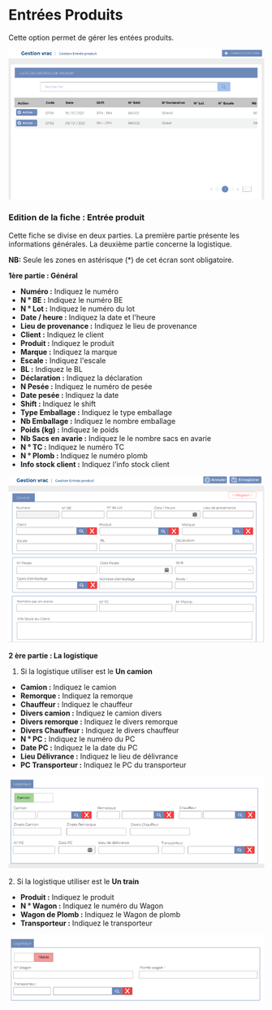 # Entrées Produits

Cette option permet de gérer les entées produits.

![](../../.gitbook/assets/1.PNG)

### **Edition de la fiche : Entrée produit**

Cette fiche se divise en deux parties. La première partie présente les informations générales. La deuxième partie concerne la logistique.

**NB:** Seule les zones en astérisque (\*) de cet écran sont obligatoire.

**1ère partie : Général**

* **Numéro :** Indiquez le numéro
* **N ° BE :** Indiquez le numéro BE
* **N ° Lot :** Indiquez le numéro du lot
* **Date / heure :** Indiquez la date et l'heure
* **Lieu de provenance :** Indiquez le lieu de provenance&#x20;
* **Client :**  Indiquez le client&#x20;
* **Produit :** Indiquez le produit
* **Marque :** Indiquez la marque
* **Escale :** Indiquez l'escale
* **BL :** Indiquez le BL
* **Déclaration :** Indiquez la déclaration
* **N Pesée :** Indiquez le numéro de pesée&#x20;
* **Date pesée :** Indiquez la date
* **Shift :** Indiquez le shift
* **Type Emballage :** Indiquez le type emballage
* **Nb Emballage :** Indiquez le nombre emballage&#x20;
* **Poids (kg) :** Indiquez le poids
* **Nb Sacs en avarie :** Indiquez le le nombre sacs en avarie
* **N ° TC :** Indiquez le numéro TC
* **N ° Plomb :** Indiquez le numéro plomb
* **Info stock client :** Indiquez l'info stock client

![](../../.gitbook/assets/2.PNG)

**2 ère partie : La logistique**

1. Si la logistique utiliser est le **Un camion**&#x20;

* **Camion :** Indiquez le camion
* **Remorque :** Indiquez la remorque
* **Chauffeur :** Indiquez le chauffeur&#x20;
* **Divers camion :** Indiquez le camion divers
* **Divers remorque :** Indiquez le divers remorque
* **Divers Chauffeur :** Indiquez le divers chauffeur
* **N ° PC :** Indiquez le numéro du PC
* **Date PC :** Indiquez le la date du PC
* **Lieu Délivrance :** Indiquez le  lieu de délivrance&#x20;
* **PC Transporteur :** Indiquez le PC du transporteur

![](../../.gitbook/assets/2.1.PNG)

&#x20;    2\. Si la logistique utiliser est le **Un train**&#x20;

* **Produit :** Indiquez le produit
* **N ° Wagon :** Indiquez le numéro du Wagon
* **Wagon de Plomb :** Indiquez le Wagon de plomb
* **Transporteur :** Indiquez le transporteur&#x20;

![](../../.gitbook/assets/2.2.PNG)
